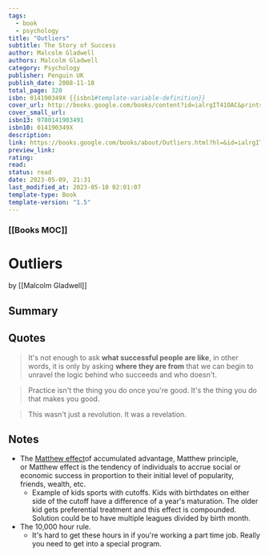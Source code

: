 ```yaml
---
tags:
  - book
  - psychology
title: "Outliers"
subtitle: The Story of Success
author: Malcolm Gladwell
authors: Malcolm Gladwell
category: Psychology
publisher: Penguin UK
publish_date: 2008-11-18
total_page: 320
isbn: 014190349X {{isbn1#template-variable-definition}}
cover_url: http://books.google.com/books/content?id=ialrgIT41OAC&printsec=frontcover&img=1&zoom=1&edge=curl&source=gbs_api
cover_small_url:
isbn13: 9780141903491
isbn10: 014190349X
description:
link: https://books.google.com/books/about/Outliers.html?hl=&id=ialrgIT41OAC
preview_link:
rating:
read:
status: read
date: 2023-05-09, 21:31
last_modified_at: 2023-05-10 02:01:07
template-type: Book
template-version: "1.5"
---
```


### [[Books MOC]]

# Outliers

by [[Malcolm Gladwell]]

## Summary

<!--The Book in 3 Sentences. No more than a couple paragraphs summarizing this BOOK -->

## Quotes

> It's not enough to ask **what successful people are like**, in other words, it is only by asking **where they are from** that we can begin to unravel the logic behind who succeeds and who doesn't.

> Practice isn't the thing you do once you're good. It's the thing you do that makes you good.

> This wasn't just a revolution. It was a revelation.

## Notes

- The [Matthew effect](https://en.wikipedia.org/wiki/Matthew_effect?wprov=sfti1)of accumulated advantage, Matthew principle, or Matthew effect is the tendency of individuals to accrue social or economic success in proportion to their initial level of popularity, friends, wealth, etc.
  - Example of kids sports with cutoffs. Kids with birthdates on either side of the cutoff have a difference of a year's maturation. The older kid gets preferential treatment and this effect is compounded. Solution could be to have multiple leagues divided by birth month.
- The 10,000 hour rule.
  - It's hard to get these hours in if you're working a part time job. Really you need to get into a special program.
